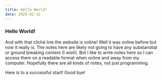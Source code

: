 ```yaml
---
title: Hello World!
date: 2025-01-12
---
```


### Hello World!

And with that cliché line the website is online! Well it was
online before but now it really is. The notes here are likely not going to have
any substanstial or ground breaking content (I wish). But I like to write notes
here so I can access them on a readable format when online and away from my
computer. Hopefully there are all kinds of notes, not just programming.

Here is to a successful start! Good bye!

